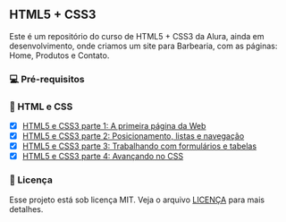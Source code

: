## HTML5 + CSS3

Este é um repositório do curso de HTML5 + CSS3 da Alura, ainda em desenvolvimento, onde criamos um site para Barbearia, com as páginas: Home, Produtos e Contato.

### 💻 Pré-requisitos

### 🚀 HTML e CSS

- [x] [HTML5 e CSS3 parte 1: A primeira página da Web](https://cursos.alura.com.br/course/html5-css3-primeiros-passos)
- [x] [HTML5 e CSS3 parte 2: Posicionamento, listas e navegação](https://cursos.alura.com.br/course/html5-css3-posicionamento-listas-navegacao)
- [x] [HTML5 e CSS3 parte 3: Trabalhando com formulários e tabelas](https://cursos.alura.com.br/course/html5-css3-formularios-tabelas)
- [x] [HTML5 e CSS3 parte 4: Avançando no CSS](https://cursos.alura.com.br/course/html5-css3-avancando-css)

### 📝 Licença

Esse projeto está sob licença MIT. Veja o arquivo [LICENÇA](https://github.com/RuyArmando/alura-html5-css3/blob/main/LICENSE) para mais detalhes.
